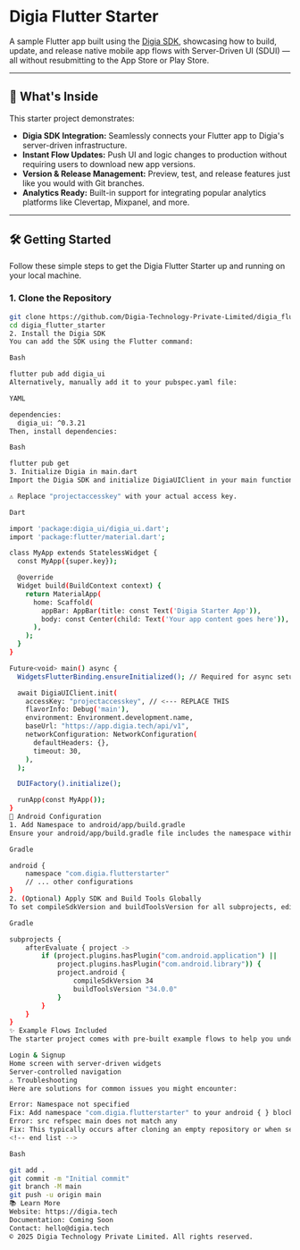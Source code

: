 # Digia Flutter Starter

A sample Flutter app built using the [Digia SDK](https://digia.tech), showcasing how to build, update, and release native mobile app flows with Server-Driven UI (SDUI) — all without resubmitting to the App Store or Play Store.

---

## 🚀 What's Inside

This starter project demonstrates:

- **Digia SDK Integration:** Seamlessly connects your Flutter app to Digia's server-driven infrastructure.
- **Instant Flow Updates:** Push UI and logic changes to production without requiring users to download new app versions.
- **Version & Release Management:** Preview, test, and release features just like you would with Git branches.
- **Analytics Ready:** Built-in support for integrating popular analytics platforms like Clevertap, Mixpanel, and more.

---

## 🛠️ Getting Started

Follow these simple steps to get the Digia Flutter Starter up and running on your local machine.

### 1. Clone the Repository

```bash
git clone https://github.com/Digia-Technology-Private-Limited/digia_flutter_starter.git
cd digia_flutter_starter
2. Install the Digia SDK
You can add the SDK using the Flutter command:

Bash

flutter pub add digia_ui
Alternatively, manually add it to your pubspec.yaml file:

YAML

dependencies:
  digia_ui: ^0.3.21
Then, install dependencies:

Bash

flutter pub get
3. Initialize Digia in main.dart
Import the Digia SDK and initialize DigiaUIClient in your main function.

⚠️ Replace "projectaccesskey" with your actual access key.

Dart

import 'package:digia_ui/digia_ui.dart';
import 'package:flutter/material.dart';

class MyApp extends StatelessWidget {
  const MyApp({super.key});

  @override
  Widget build(BuildContext context) {
    return MaterialApp(
      home: Scaffold(
        appBar: AppBar(title: const Text('Digia Starter App')),
        body: const Center(child: Text('Your app content goes here')),
      ),
    );
  }
}

Future<void> main() async {
  WidgetsFlutterBinding.ensureInitialized(); // Required for async setup

  await DigiaUIClient.init(
    accessKey: "projectaccesskey", // <--- REPLACE THIS
    flavorInfo: Debug('main'),
    environment: Environment.development.name,
    baseUrl: "https://app.digia.tech/api/v1",
    networkConfiguration: NetworkConfiguration(
      defaultHeaders: {},
      timeout: 30,
    ),
  );

  DUIFactory().initialize();

  runApp(const MyApp());
}
📱 Android Configuration
1. Add Namespace to android/app/build.gradle
Ensure your android/app/build.gradle file includes the namespace within the android { ... } block:

Gradle

android {
    namespace "com.digia.flutterstarter"
    // ... other configurations
}
2. (Optional) Apply SDK and Build Tools Globally
To set compileSdkVersion and buildToolsVersion for all subprojects, edit android/build.gradle:

Gradle

subprojects {
    afterEvaluate { project ->
        if (project.plugins.hasPlugin("com.android.application") ||
            project.plugins.hasPlugin("com.android.library")) {
            project.android {
                compileSdkVersion 34
                buildToolsVersion "34.0.0"
            }
        }
    }
}
✨ Example Flows Included
The starter project comes with pre-built example flows to help you understand the implementation:

Login & Signup
Home screen with server-driven widgets
Server-controlled navigation
⚠️ Troubleshooting
Here are solutions for common issues you might encounter:

Error: Namespace not specified
Fix: Add namespace "com.digia.flutterstarter" to your android { } block in android/app/build.gradle.
Error: src refspec main does not match any
Fix: This typically occurs after cloning an empty repository or when setting up a new Git repository. Use the following commands:
<!-- end list -->

Bash

git add .
git commit -m "Initial commit"
git branch -M main
git push -u origin main
📚 Learn More
Website: https://digia.tech
Documentation: Coming Soon
Contact: hello@digia.tech
© 2025 Digia Technology Private Limited. All rights reserved.